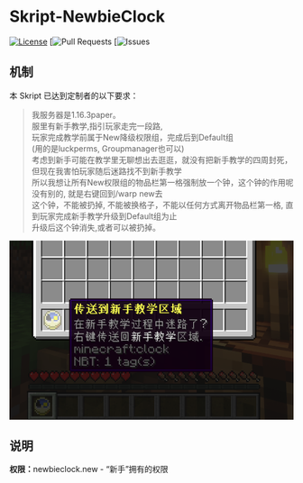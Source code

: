 # Skript-NewbieClock
[![License](https://img.shields.io/badge/license-GPLv3-blue?style=for-the-badge)](https://www.gnu.org/licenses/gpl-3.0.html) [![Pull Requests](https://img.shields.io/github/issues-pr-closed/katorlys/Skript-NewbieClock?style=for-the-badge) [![Issues](https://img.shields.io/github/issues-closed/katorlys/Skript-NewbieClock?style=for-the-badge)

## 机制
本 Skript 已达到定制者的以下要求：<br>
> 我服务器是1.16.3paper。<br>
服里有新手教学,指引玩家走完一段路,<br>
玩家完成教学前属于New降级权限组，完成后到Default组<br>
(用的是luckperms, Groupmanager也可以)<br>
考虑到新手可能在教学里无聊想出去逛逛，就没有把新手教学的四周封死，<br>
但现在我害怕玩家随后迷路找不到新手教学<br>
所以我想让所有New权限组的物品栏第一格强制放一个钟，这个钟的作用呢没有别的, 就是右键回到/warp new去<br>
这个钟，不能被扔掉, 不能被换格子，不能以任何方式离开物品栏第一格, 直到玩家完成新手教学升级到Default组为止<br>
升级后这个钟消失,或者可以被扔掉。<br>

<img align="center" src="screenshot.png"><br>

## 说明
<b>权限：</b>newbieclock.new - “新手”拥有的权限<br>
